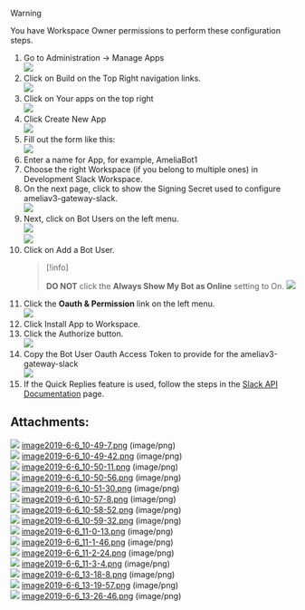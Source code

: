 > [!warning]  
>
> You have Workspace Owner permissions to perform these configuration steps.

1.  Go to Administration → Manage Apps  
    ![](attachments/20807838/20807887.png)  
2.  Click on Build on the Top Right navigation links.  
    ![](attachments/20807838/20807840.png)  
3.  Click on Your apps on the top right  
    ![](attachments/20807838/20807841.png)  
4.  Click Create New App  
    ![](attachments/20807838/20807843.png)  
5.  Fill out the form like this:  
    ![](attachments/20807838/20807842.png)  
6.  Enter a name for App, for example, AmeliaBot1  
7.  Choose the right Workspace (if you belong to multiple ones) in Development Slack Workspace.  
8.  On the next page, click to show the Signing Secret used to configure ameliav3-gateway-slack.  
    ![](attachments/20807838/20807844.png)  
9.  Next, click on Bot Users on the left menu.  
    ![](attachments/20807838/20807845.png)  
    ![](attachments/20807838/20807846.png)  
10. Click on Add a Bot User.  
    > [!info]  
    >
    > **DO NOT** click the **Always Show My Bot as Online** setting to On.
    ![](attachments/20807838/20807884.png)  
11. Click the **Oauth & Permission** link on the left menu.  
    ![](attachments/20807838/20807848.png)  
12. Click Install App to Workspace.  
13. Click the Authorize button.  
    ![](attachments/20807838/20807885.png)
14. Copy the Bot User Oauth Access Token to provide for the ameliav3-gateway-slack  
    ![](attachments/20807838/20807850.png)  
15. If the Quick Replies feature is used, follow the steps in the [Slack API Documentation](Slack%20API) page.
## Attachments:
![](images/icons/bullet_blue.gif) [image2019-6-6_10-49-7.png](attachments/20807838/20807839.png) (image/png)  
![](images/icons/bullet_blue.gif) [image2019-6-6_10-49-42.png](attachments/20807838/20807840.png) (image/png)  
![](images/icons/bullet_blue.gif) [image2019-6-6_10-50-11.png](attachments/20807838/20807841.png) (image/png)  
![](images/icons/bullet_blue.gif) [image2019-6-6_10-50-56.png](attachments/20807838/20807842.png) (image/png)  
![](images/icons/bullet_blue.gif) [image2019-6-6_10-51-30.png](attachments/20807838/20807843.png) (image/png)  
![](images/icons/bullet_blue.gif) [image2019-6-6_10-57-8.png](attachments/20807838/20807844.png) (image/png)  
![](images/icons/bullet_blue.gif) [image2019-6-6_10-58-52.png](attachments/20807838/20807845.png) (image/png)  
![](images/icons/bullet_blue.gif) [image2019-6-6_10-59-32.png](attachments/20807838/20807846.png) (image/png)  
![](images/icons/bullet_blue.gif) [image2019-6-6_11-0-13.png](attachments/20807838/20807847.png) (image/png)  
![](images/icons/bullet_blue.gif) [image2019-6-6_11-1-46.png](attachments/20807838/20807848.png) (image/png)  
![](images/icons/bullet_blue.gif) [image2019-6-6_11-2-24.png](attachments/20807838/20807849.png) (image/png)  
![](images/icons/bullet_blue.gif) [image2019-6-6_11-3-4.png](attachments/20807838/20807850.png) (image/png)  
![](images/icons/bullet_blue.gif) [image2019-6-6_13-18-8.png](attachments/20807838/20807884.png) (image/png)  
![](images/icons/bullet_blue.gif) [image2019-6-6_13-19-57.png](attachments/20807838/20807885.png) (image/png)  
![](images/icons/bullet_blue.gif) [image2019-6-6_13-26-46.png](attachments/20807838/20807887.png) (image/png)  
